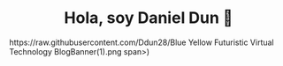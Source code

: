 <div align="center">
<h1 align="center">Hola, soy Daniel Dun</a> 👋</h1>
</div>
<span>https://raw.githubusercontent.com/Ddun28/Blue Yellow Futuristic Virtual Technology BlogBanner(1).png span><span>)</span>
<!--
**Ddun28/Ddun28** is a ✨ _special_ ✨ repository because its `README.md` (this file) appears on your GitHub profile.

Here are some ideas to get you started:

- 🔭 I’m currently working on ...
- 🌱 I’m currently learning ...
- 👯 I’m looking to collaborate on ...
- 🤔 I’m looking for help with ...
- 💬 Ask me about ...
- 📫 How to reach me: ...
- 😄 Pronouns: ...
- ⚡ Fun fact: ...
-->
